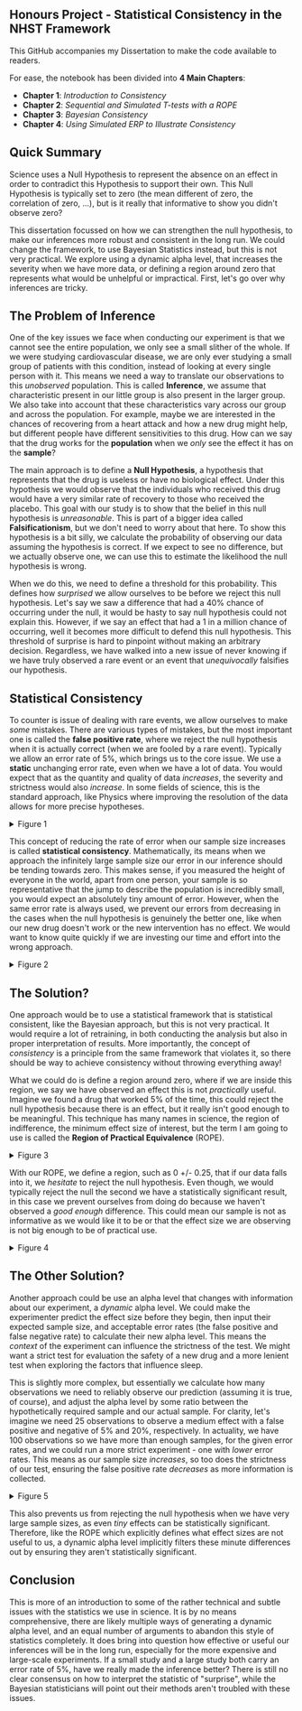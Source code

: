 ## Honours Project - Statistical Consistency in the NHST Framework

This GitHub accompanies my Dissertation to make the code available to readers.

For ease, the notebook has been divided into **4 Main Chapters**:
- **Chapter 1**: *Introduction to Consistency*
- **Chapter 2**: *Sequential and Simulated T-tests with a ROPE*
- **Chapter 3**: *Bayesian Consistency*
- **Chapter 4**: *Using Simulated ERP to Illustrate Consistency*


## Quick Summary

Science uses a Null Hypothesis to represent the absence on an effect in order
to contradict this Hypothesis to support their own. This Null Hypothesis is
typically set to zero (the mean different of zero, the correlation of zero,
...), but is it really that informative to show you didn't observe zero? 

This dissertation focussed on how we can strengthen the null hypothesis, to
make our inferences more robust and consistent in the long run. We could change
the framework, to use Bayesian Statistics instead, but this is not very
practical. We explore using a dynamic alpha level, that increases the severity
when we have more data, or defining a region around zero that represents what
would be unhelpful or impractical. First, let's go over why inferences are
tricky.

## The Problem of Inference

One of the key issues we face when conducting our experiment is that we cannot
see the entire population, we only see a small slither of the whole. If we were
studying cardiovascular disease, we are only ever studying a small group of
patients with this condition, instead of looking at every single person with
it. This means we need a way to translate our observations to this *unobserved*
population. This is called **Inference**, we assume that characteristic present
in our little group is also present in the larger group. We also take into
account that these characteristics vary across our group and across the
population. For example, maybe we are interested in the chances of recovering
from a heart attack and how a new drug might help, but different people have
different sensitivities to this drug. How can we say that the drug works for
the **population** when we *only* see the effect it has on the **sample**?

The main approach is to define a **Null Hypothesis**, a hypothesis that
represents that the drug is useless or have no biological effect. Under this
hypothesis we would observe that the individuals who received this drug would
have a very similar rate of recovery to those who received the placebo. This
goal with our study is to show that the belief in this null hypothesis is 
*unreasonable*. This is part of a bigger idea called **Falsificationism**, but
we don't need to worry about that here. To show this hypothesis is a bit silly,
we calculate the probability of observing our data assuming the hypothesis is
correct. If we expect to see no difference, but we actually observe one, we can
use this to estimate the likelihood the null hypothesis is wrong. 

When we do this, we need to define a threshold for this probability. This
defines how *surprised* we allow ourselves to be before we reject this null
hypothesis. Let's say we saw a difference that had a 40% chance of occurring
under the null, it would be hasty to say null hypothesis could not explain
this. However, if we say an effect that had a 1 in a million chance of
occurring, well it becomes more difficult to defend this null hypothesis. This
threshold of surprise is hard to pinpoint without making an arbitrary decision.
Regardless, we have walked into a new issue of never knowing if we have truly
observed a rare event or an event that *unequivocally* falsifies our
hypothesis.

## Statistical Consistency

To counter is issue of dealing with rare events, we allow ourselves to make
*some* mistakes. There are various types of mistakes, but the most important
one is called the **false positive rate**, where we reject the null hypothesis
when it is actually correct (when we are fooled by a rare event). Typically we
allow an error rate of 5%, which brings us to the core issue. We use a
**static** unchanging error rate, even when we have a lot of data. You would
expect that as the quantity and quality of data *increases*, the severity and
strictness would also *increase*. In some fields of science, this is the standard
approach, like Physics where improving the resolution of the data allows for
more precise hypotheses. 

<details>
<summary>Figure 1</summary>

!["Image Showing an Inconsistent Framework - Error Not Decreasing"](images/readme_images/p1_test.png )

In an Inconsistent system, the number of errors do not decrease when we
increase the quantity of information. Ideally, the larger and more
expensive experiments should have a small error rate to much smaller
studies, but this is not the case.

</details>

This concept of reducing the rate of error when our sample size increases is
called **statistical consistency**. Mathematically, its means when we approach
the infinitely large sample size our error in our inference should be tending
towards zero. This makes sense, if you measured the height of everyone in the
world, apart from one person, your sample is so representative that the jump to
describe the population is incredibly small, you would expect an absolutely
tiny amount of error. However, when the same error rate is always used, we
prevent our errors from decreasing in the cases when the null hypothesis is
genuinely the better one, like when our new drug doesn't work or the new
intervention has no effect. We would want to know quite quickly if we are
investing our time and effort into the wrong approach.

<details>
<summary>Figure 2</summary>

!["Image Showing an Consistent Framework - Error Decreasing"](images/readme_images/p2_test.png )

In a consistent system, we are making fewer errors when our sample size
increases. Having fewer false positives, with larger samples, means the larger
studies are statistically more reliable and robust out of the box, compared to
smaller experiments.

</details>

## The Solution?

One approach would be to use a statistical framework that is statistical
consistent, like the Bayesian approach, but this is not very practical. It
would require a lot of retraining, in both conducting the analysis but also in
proper interpretation of results. More importantly, the concept of *consistency*
is a principle from the same framework that violates it, so there should be way
to achieve consistency without throwing everything away!

What we could do is define a region around zero, where if we are inside this
region, we say we have observed an effect this is not *practically* useful.
Imagine we found a drug that worked 5% of the time, this could reject the null
hypothesis because there is an effect, but it really isn't good enough to be
meaningful. This technique has many names in science, the region of
indifference, the minimum effect size of interest, but the term I am going to
use is called the **Region of Practical Equivalence** (ROPE). 

<details>
<summary>Figure 3</summary>
!["Image showing four different cases of significance when we add a
ROPE"](images/readme_images/equivalence.png)

This chart shows the mean value with some confidence intervals. With our region
around zero, the equivalence region, defined by some value *m*, we can
categorise our results are statistically significant and practically
significant. In case A, we have a strong positive result, as the mean and
confidence intervals are completely outside our equivalence region. Unlike B
and C, which have at least part of their confidence intervals inside this
region telling us the observed effect is not enough to reject the null. In case
C and D, we can actually accept the null hypothesis because they are
statistically equivalent to zero.

</details>

With our ROPE, we define a region, such as 0 +/- 0.25, that if our data falls
into it, we *hesitate* to reject the null hypothesis. Even though, we would
typically reject the null the second we have a statistically significant
result, in this case we prevent ourselves from doing do because we haven't
observed a *good enough* difference. This could mean our sample is not as
informative as we would like it to be or that the effect size we are observing
is not big enough to be of practical use.

<details>
<summary>Figure 4</summary>
!["Image showing the reduced false positive rate when we increase margin of the
ROPE"](images/readme_images/seq_rope_mean.png )

What this graph is trying to show is that the required mean difference for a
statistically significant result decreases with more data. Importantly, our
ROPE (shown with 5 different sizes) is preventing us from rejecting the null
hypothesis when the mean difference is smaller than our defined margin. Notice
how small the differences are in the first plot, are we really saying all of
these are scientifically important.

</details>

## The Other Solution? 

Another approach could be use an alpha level that changes with information
about our experiment, a *dynamic* alpha level. We could make the experimenter
predict the effect size before they begin, then input their expected sample
size, and acceptable error rates (the false positive and false negative rate)
to calculate their new alpha level. This means the *context* of the experiment
can influence the strictness of the test. We might want a strict test for
evaluation the safety of a new drug and a more lenient test when exploring the
factors that influence sleep.

This is slightly more complex, but essentially we calculate how many
observations we need to reliably observe our prediction (assuming it is true,
of course), and adjust the alpha level by some ratio between the hypothetically
required sample and our actual sample. For clarity, let's imagine we need 25
observations to observe a medium effect with a false positive and negative of 5%
and 20%, respectively. In actuality, we have 100 observations so we have more
than enough samples, for the given error rates, and we could run a more strict
experiment - one with *lower* error rates. This means as our sample size
*increases*, so too does the strictness of our test, ensuring the false positive
rate *decreases* as more information is collected. 

<details>
<summary>Figure 5</summary>
!["Overall false positive and true positive rates for various ROPEs and Dynamic
Alphas"](images/readme_images/fp_tp_grid.png )

Panel A and B show the False and True Positive Rate (FPR/TPR) for the ROPE
method. While panels C and D display FPR and TPR for the dynamic alpha
approach. There is a lot going on here, but the important thing is that both
the ROPE and the dynamic alpha technique reduce the FPR as sample sizes
increase, while the default (raw) method is much more static. We can achieve
statistical consistency but making never rejecting the null hypothesis, even
when it is wrong. To show we are not prevent ourselves from detecting a
meaningful effect, the TPR illustrates the both methods are only having a
minimal effect compared to the default (raw) strategy.

</details>


This also prevents us from rejecting the null hypothesis when we have very
large sample sizes, as even *tiny* effects can be statistically significant.
Therefore, like the ROPE which explicitly defines what effect sizes are not
useful to us, a dynamic alpha level implicitly filters these minute differences
out by ensuring they aren't statistically significant.

## Conclusion

This is more of an introduction to some of the rather technical and subtle
issues with the statistics we use in science. It is by no means comprehensive,
there are likely multiple ways of generating a dynamic alpha level, and an
equal number of arguments to abandon this style of statistics completely. It
does bring into question how effective or useful our inferences will be in the
long run, especially for the more expensive and large-scale experiments. If a
small study and a large study both carry an error rate of 5%, have we really
made the inference better? There is still no clear consensus on how to
interpret the statistic of "surprise", while the Bayesian statisticians will
point out their methods aren't troubled with these issues.

